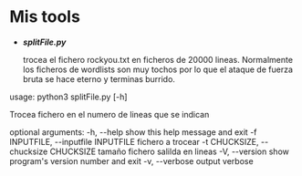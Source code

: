 # Mis tools
* *__splitFile.py__*<p>
trocea el fichero rockyou.txt en ficheros de 20000 lineas. Normalmente los ficheros de
wordlists son muy tochos por lo que el ataque de fuerza bruta se hace eterno y terminas burrido.<p>

usage: python3 splitFile.py [-h]

Trocea fichero en el numero de lineas que se indican

optional arguments:
  -h, --help            show this help message and exit
  -f INPUTFILE, --inputfile INPUTFILE
                        fichero a trocear
  -t CHUCKSIZE, --chucksize CHUCKSIZE
                        tamaño fichero salilda en lineas
  -V, --version         show program's version number and exit
  -v, --verbose         output verbose
